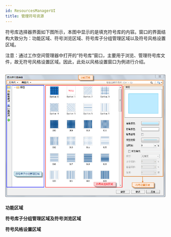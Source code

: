 ```yaml
---
id: ResourcesManagerUI
title: 管理符号资源
---
```

符号库选择器界面如下图所示，本图中显示的是填充符号库的内容。窗口的界面结构大致分为：功能区域、符号浏览区域、符号库子分组管理区域以及符号风格设置区域。

注意：通过工作空间管理器中打开的“符号库”窗口，主要用于浏览、管理符号库文件，故无符号风格设置区域。因此，此处以风格设置窗口为例进行介绍。

![](img/SymLibManagerUI.png)  
---  
  
**功能区域**

**符号库子分组管理区域及符号浏览区域**

**符号风格设置区域**
